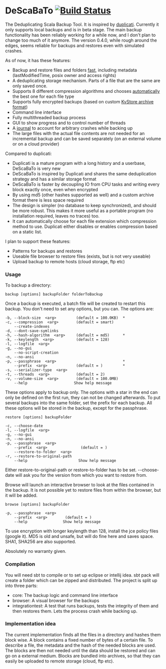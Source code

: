 DeScaBaTo [![Build Status](https://travis-ci.org/Stivo/DeScaBaTo.png?branch=master)](https://travis-ci.org/Stivo/DeScaBaTo)
=========


The Deduplicating Scala Backup Tool. It is inspired by [duplicati](http://www.duplicati.com/). Currently it only supports local backups and is in beta stage. The main backup functionality has been reliably working for a while now, and I don't plan to change too much of it anymore. The version 0.4.0, while rough around the edges, seems reliable for backups and restores even with simulated crashes.

As of now, it has these features:

- Backup and restore files and folders [fast](https://github.com/Stivo/DeScaBaTo/wiki/Performance), including metadata (lastModifiedTime, posix owner and access rights)
- A deduplicating storage mechanism. Parts of a file that are the same are only saved once. 
- Supports 8 different compression algorithms and chooses [automatically](https://github.com/Stivo/DeScaBaTo/wiki/Smart-Compression-Decider) the best one for each file type
- Supports fully encrypted backups (based on custom [KvStore archive format](https://github.com/Stivo/DeScaBaTo/wiki/KvStore-archive-format))
- Command line interface
- Fully multithreaded backup process
- GUI to show progress and to control number of threads
- A [journal](https://github.com/Stivo/DeScaBaTo/wiki/Crash-Resistance-(Journal)) to account for arbitrary crashes while backing up
- The large files with the actual file contents are not needed for an incremental backup and can be saved separately (on an external volume or on a cloud provider)

Compared to duplicati:

- Duplicati is a mature program with a long history and a userbase, DeScaBaTo is very new
- DeScaBaTo is inspired by Duplicati and shares the same deduplication strategy and has a similar storage format
- DeScaBaTo is faster by decoupling IO from CPU tasks and writing every block exactly once, even when encrypted 
- By using md5 (other hashes supported as well) and a custom archive format there is less space required
- The design is simpler (no database to keep synchronized), and should be more robust. This makes it more useful as a portable program (no installation required, leaves no traces) too.
- It can automatically choose for each file extension which compression method to use. Duplicati either disables or enables compression based on a static list.

I plan to support these features:

- Patterns for backups and restores
- Useable file browser to restore files (exists, but is not very useable)
- Upload backup to remote hosts (cloud storage, ftp etc)

### Usage

To backup a directory:

    backup [options] backupFolder folderToBackup
    
Once a backup is executed, a batch file will be created to restart this backup. You don't need to set any options, but you can. The options are:

    -b, --block-size  <arg>         (default = 100.0KB)  *
    -c, --compression  <arg>        (default = smart)
        --create-indexes
    -d, --dont-save-symlinks
    -h, --hash-algorithm  <arg>     (default = md5)      *
    -k, --keylength  <arg>          (default = 128)
    -l, --logfile  <arg>
    -g, --no-gui
        --no-script-creation
    -n, --no-ansi
    -p, --passphrase  <arg>                              *
        --prefix  <arg>             (default = )         *
    -s, --serializer-type  <arg>
    -t, --threads  <arg>            (default = 2)
    -v, --volume-size  <arg>        (default = 100.0MB)
        --help                     Show help message

These options apply to backup only. The options with a star in the end can only be defined on the first run, they can not be changed afterwards. To put several backups into the same folder, set the prefix for each backup. All these options will be stored in the backup, except for the passphrase. 

    restore [options] backupFolder 

    -c, --choose-date
    -l, --logfile  <arg>
    -g, --no-gui
    -n, --no-ansi
    -p, --passphrase  <arg>
        --prefix  <arg>               (default = )
        --restore-to-folder  <arg>
    -r, --restore-to-original-path
        --help                       Show help message

Either restore-to-original-path or restore-to-folder has to be set. --choose-date will ask you for the version from which you want to restore from.

Browse will launch an interactive browser to look at the files contained in the backup. It is not possible yet to restore files from within the browser, but it will be added.

    browse [options] backupFolder
    
    -p, --passphrase  <arg>
        --prefix  <arg>        (default = )
        --help                Show help message

To use encryption with longer keylength than 128, install the jce policy files (google it). MD5 is old and unsafe, but will do fine here and saves space. SHA1, SHA256 are also supported.

Absolutely no warranty given. 

### Compilation
You will need sbt to compile or to set up eclipse or intellij idea. sbt pack will create a folder which can be zipped and distributed.
The project is split up into three parts:
- core: The backup logic and command line interface
- browser: A visual browser for the backups
- integrationtest: A test that runs backups, tests the integrity of them and then restores them. Lets the process crash while backing up.

### Implementation idea
The current implementation finds all the files in a directory and hashes them block wise. A block contains a fixed number of bytes of a certain file. To describe a file, the metadata and the hash of the needed blocks are used. 
The blocks are then not needed until the data should be restored and can go on a external medium. Blocks are bundled into archives, so that they can easily be uploaded to remote storage (cloud, ftp etc). 
